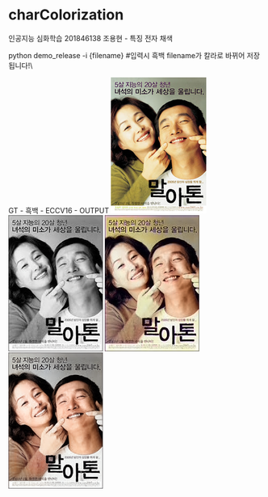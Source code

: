 # charColorization
인공지능 심화학습 201846138 조용현 - 특징 전자 채색

python demo_release -i {filename} #입력시 흑백 filename가 칼라로 바뀌어 저장됩니다!\

GT - 흑백 - ECCV16 - OUTPUT
![Alt text](1-Original.jpg)
![Alt text](1-Gray.jpg)
![Alt text](1-ECCV16.png)
![Alt text](1-Output.png)
